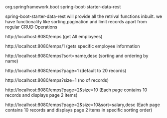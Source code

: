 

<dependency>
	<groupId>org.springframework.boot</groupId>
	<artifactId>spring-boot-starter-data-rest</artifactId>
</dependency>

spring-boot-starter-data-rest will provide all the retrival functions inbuilt.
we have functionality like sorting,pagination and limit records apart from regular CRUD Operations




http://localhost:8080/emps (get All employees)

http://localhost:8080/emps/1 (gets specific employee information

http://localhost:8080/emps?sort=name,desc (sorting and ordering by name)

http://localhost:8080/emps?page=1 (default to 20 records)

http://localhost:8080/emps?size=1 (no of records)

http://localhost:8080/emps?page=2&size=10 (Each page contains 10 records and displays page 2 items)

http://localhost:8080/emps?page=2&size=10&sort=salary,desc (Each page contains 10 records and displays page 2 items in specific sorting order)